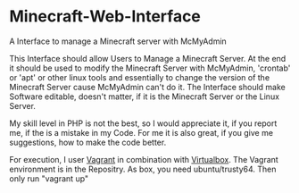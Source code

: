 # Minecraft-Web-Interface
A Interface to manage a Minecraft server with McMyAdmin

This Interface should allow Users to Manage a Minecraft Server.
At the end it should be used to modify the Minecraft Server with McMyAdmin, 'crontab' or 'apt' or other linux tools and essentially to change the version of the Minecraft Server cause McMyAdmin can't do it. The Interface should make Software editable, doesn't matter, if it is the Minecraft Server or the Linux Server.

My skill level in PHP is not the best, so I would appreciate it, if you report me, if the is a mistake in my Code. For me it is also great, if you give me suggestions, how to make the code better.

For execution, I user <a href="https://www.vagrantup.com">Vagrant</a> in combination with <a href="http://www.virtualbox.org">Virtualbox<a/>. The Vagrant environment is in the Repositry. As box, you need ubuntu/trusty64. Then only run "vagrant up"

